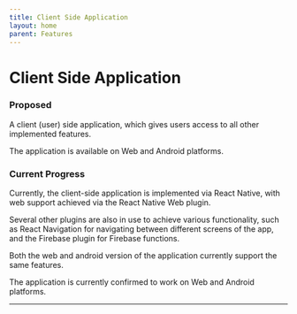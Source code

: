 ```yaml
---
title: Client Side Application
layout: home
parent: Features
---
```

# Client Side Application

### Proposed

A client (user) side application, which gives users access to all other implemented features.  
  
The application is available on Web and Android platforms.  
  

### Current Progress

Currently, the client-side application is implemented via React Native, with web support achieved via the React Native Web plugin.  
  
Several other plugins are also in use to achieve various functionality, such as React Navigation for navigating between different screens of the app, and the Firebase plugin for Firebase functions.  
  
Both the web and android version of the application currently support the same features.  
  
The application is currently confirmed to work on Web and Android platforms.  



----

[Just the Docs]: https://just-the-docs.github.io/just-the-docs/
[GitHub Pages]: https://docs.github.com/en/pages
[README]: https://github.com/just-the-docs/just-the-docs-template/blob/main/README.md
[Jekyll]: https://jekyllrb.com
[GitHub Pages / Actions workflow]: https://github.blog/changelog/2022-07-27-github-pages-custom-github-actions-workflows-beta/
[use this template]: https://github.com/just-the-docs/just-the-docs-template/generate
